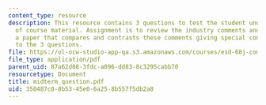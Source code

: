```yaml
---
content_type: resource
description: This resource contains 3 questions to test the student understanding
  of course material. Assignment is to review the industry comments and then write
  a paper that compares and contrasts these comments giving special consideration
  to the 3 questions.
file: https://ol-ocw-studio-app-qa.s3.amazonaws.com/courses/esd-68j-communications-and-information-policy-spring-2006/350487c08b5345e06a258b557f5db2a8_midterm_question.pdf
file_type: application/pdf
parent_uid: 87a62d08-3fdc-a096-dd83-8c3295cabb70
resourcetype: Document
title: midterm_question.pdf
uid: 350487c0-8b53-45e0-6a25-8b557f5db2a8
---
```

